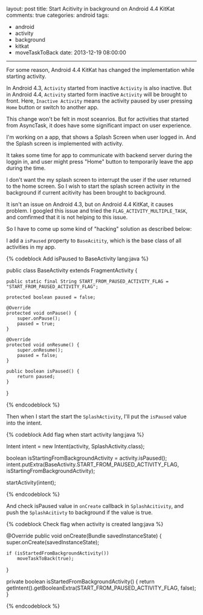 layout: post
title: Start Acitivity in background on Android 4.4 KitKat
comments: true
categories: android
tags:
  - android
  - activity
  - background
  - kitkat
  - moveTaskToBack
date: 2013-12-19 08:00:00
---
For some reason, Android 4.4 KitKat has changed the implementation while starting activity.

In Android 4.3, `Activity` started from inactive `Activity` is also inactive.
But in Android 4.4, `Activity` started form inactive `Activity` will be brought to front.
Here, `Inactive Activity` means the activity paused by user pressing `Home` button or switch to another app.

This change won't be felt in most sceanrios. But for activities that started from AsyncTask, it does have some significant impact on user experience.

I'm working on a app, that shows a Splash Screen when user logged in. And the Splash screen is implemented with activity.

It takes some time for app to communicate with backend server during the loggin in, and user might press "Home" button to temporarily leave the app during the time.

I don't want the my splash screen to interrupt the user if the user returned to the home screen. So I wish to start the splash screen activity in the background if current acitivity has been brought to background.

It isn't an issue on Android 4.3, but on Android 4.4 KitKat, it causes problem.
I googled this issue and tried the `FLAG_ACTIVITY_MULTIPLE_TASK`, and comfirmed that it is not helping to this issue.

So I have to come up some kind of "hacking" solution as described below:

I add a `isPaused` property to `BaseAcitity`, which is the base class of all activities in my app.

{% codeblock Add isPaused to BaseActivity lang:java %}

public class BaseActivity extends FragmentActivity {

    public static final String START_FROM_PAUSED_ACTIVITY_FLAG = "START_FROM_PAUSED_ACTIVITY_FLAG";

    protected boolean paused = false;

    @Override
    protected void onPause() {
        super.onPause();
        paused = true;
    }

    @Override
    protected void onResume() {
        super.onResume();
        paused = false;
    }

    public boolean isPaused() {
        return paused;
    }
}

{% endcodeblock %}

Then when I start the start the `SplashActivity`, I'll put the `isPaused` value into the intent.

{% codeblock Add flag when start activity lang:java %}
    
Intent intent = new Intent(activity, SplashActivity.class);

boolean isStartingFromBackgroundActivity = activity.isPaused();
intent.putExtra(BaseActivity.START_FROM_PAUSED_ACTIVITY_FLAG, isStartingFromBackgroundActivity);

startActivity(intent);

{% endcodeblock %}

And check isPaused value in `onCreate` callback in `SplashAcitivity`, and push the `SplashAcitivty` to background if the value is true.

{% codeblock Check flag when activity is created lang:java %}
    
@Override
public void onCreate(Bundle savedInstanceState) {
    super.onCreate(savedInstanceState);

    if (isStartedFromBackgroundActivity())
        moveTaskToBack(true);
    
}

private boolean isStartedFromBackgroundActivity() {
    return getIntent().getBooleanExtra(START_FROM_PAUSED_ACTIVITY_FLAG, false);
}

{% endcodeblock %}